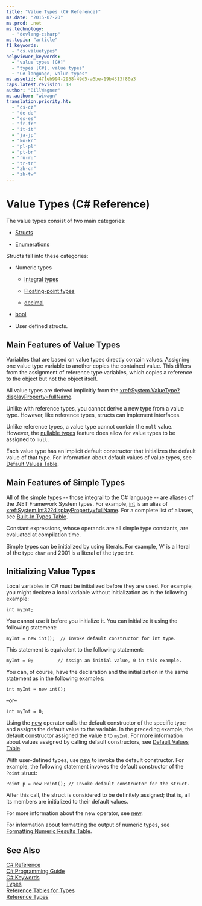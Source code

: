 ```yaml
---
title: "Value Types (C# Reference)"
ms.date: "2015-07-20"
ms.prod: .net
ms.technology: 
  - "devlang-csharp"
ms.topic: "article"
f1_keywords: 
  - "cs.valuetypes"
helpviewer_keywords: 
  - "value types [C#]"
  - "types [C#], value types"
  - "C# language, value types"
ms.assetid: 471eb994-2958-49d5-a6be-19b4313f80a3
caps.latest.revision: 18
author: "BillWagner"
ms.author: "wiwagn"
translation.priority.ht: 
  - "cs-cz"
  - "de-de"
  - "es-es"
  - "fr-fr"
  - "it-it"
  - "ja-jp"
  - "ko-kr"
  - "pl-pl"
  - "pt-br"
  - "ru-ru"
  - "tr-tr"
  - "zh-cn"
  - "zh-tw"
---
```

# Value Types (C# Reference)
The value types consist of two main categories:  
  
-   [Structs](../../../csharp/language-reference/keywords/struct.md)  
  
-   [Enumerations](../../../csharp/language-reference/keywords/enum.md)  
  
 Structs fall into these categories:  
  
-   Numeric types  
  
    -   [Integral types](../../../csharp/language-reference/keywords/integral-types-table.md)  
  
    -   [Floating-point types](../../../csharp/language-reference/keywords/floating-point-types-table.md)  
  
    -   [decimal](../../../csharp/language-reference/keywords/decimal.md)  
  
-   [bool](../../../csharp/language-reference/keywords/bool.md)  
  
-   User defined structs.  
  
## Main Features of Value Types  
 Variables that are based on value types directly contain values. Assigning one value type variable to another copies the contained value. This differs from the assignment of reference type variables, which copies a reference to the object but not the object itself.  
  
 All value types are derived implicitly from the <xref:System.ValueType?displayProperty=fullName>.  
  
 Unlike with reference types, you cannot derive a new type from a value type. However, like reference types, structs can implement interfaces.  
  
 Unlike reference types, a value type cannot contain the `null` value. However, the [nullable types](../../../csharp/programming-guide/nullable-types/index.md) feature does allow for value types to be assigned to `null`.  
  
 Each value type has an implicit default constructor that initializes the default value of that type. For information about default values of value types, see [Default Values Table](../../../csharp/language-reference/keywords/default-values-table.md).  
  
## Main Features of Simple Types  
 All of the simple types -- those integral to the C# language -- are aliases of the .NET Framework System types. For example, [int](../../../csharp/language-reference/keywords/int.md) is an alias of <xref:System.Int32?displayProperty=fullName>. For a complete list of aliases, see [Built-In Types Table](../../../csharp/language-reference/keywords/built-in-types-table.md).  
  
 Constant expressions, whose operands are all simple type constants, are evaluated at compilation time.  
  
 Simple types can be initialized by using literals. For example, 'A' is a literal of the type `char` and 2001 is a literal of the type `int`.  
  
## Initializing Value Types  
 Local variables in C# must be initialized before they are used. For example, you might declare a local variable without initialization as in the following example:  
  
```  
int myInt;  
```  
  
 You cannot use it before you initialize it. You can initialize it using the following statement:  
  
```  
myInt = new int();  // Invoke default constructor for int type.  
```  
  
 This statement is equivalent to the following statement:  
  
```  
myInt = 0;         // Assign an initial value, 0 in this example.  
```  
  
 You can, of course, have the declaration and the initialization in the same statement as in the following examples:  
  
```  
int myInt = new int();  
```  
  
 –or–  
  
```  
int myInt = 0;  
```  
  
 Using the [new](../../../csharp/language-reference/keywords/new.md) operator calls the default constructor of the specific type and assigns the default value to the variable. In the preceding example, the default constructor assigned the value `0` to `myInt`. For more information about values assigned by calling default constructors, see [Default Values Table](../../../csharp/language-reference/keywords/default-values-table.md).  
  
 With user-defined types, use [new](../../../csharp/language-reference/keywords/new.md) to invoke the default constructor. For example, the following statement invokes the default constructor of the `Point` struct:  
  
```  
Point p = new Point(); // Invoke default constructor for the struct.  
```  
  
 After this call, the struct is considered to be definitely assigned; that is, all its members are initialized to their default values.  
  
 For more information about the new operator, see [new](../../../csharp/language-reference/keywords/new.md).  
  
 For information about formatting the output of numeric types, see [Formatting Numeric Results Table](../../../csharp/language-reference/keywords/formatting-numeric-results-table.md).  
  
## See Also  
 [C# Reference](../../../csharp/language-reference/index.md)   
 [C# Programming Guide](../../../csharp/programming-guide/index.md)   
 [C# Keywords](../../../csharp/language-reference/keywords/index.md)   
 [Types](../../../csharp/language-reference/keywords/types.md)   
 [Reference Tables for Types](../../../csharp/language-reference/keywords/reference-tables-for-types.md)   
 [Reference Types](../../../csharp/language-reference/keywords/reference-types.md)
